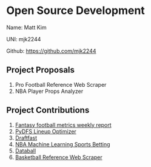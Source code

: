 # Open Source Development

Name: Matt Kim

UNI: mjk2244

Github: https://github.com/mjk2244

## Project Proposals

1. Pro Football Reference Web Scraper
2. NBA Player Props Analyzer

## Project Contributions

1. [Fantasy football metrics weekly report](url)
2. [PyDFS Lineup Optimizer](url)
3. [Draftfast](url)
4. [NBA Machine Learning Sports Betting](url)
5. [Databall](url)
6. [Basketball Reference Web Scraper](url)

